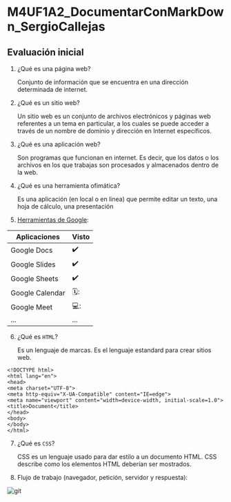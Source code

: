 # M4UF1A2_DocumentarConMarkDown_SergioCallejas


## Evaluación inicial

1. ¿Qué es una página web?

    Conjunto de información que se encuentra en una dirección determinada de internet.

2. ¿Qué es un sitio web?

    Un sitio web es un conjunto de archivos electrónicos y páginas web referentes a un tema en particular, a los cuales se puede acceder a través de un nombre de           dominio y dirección en Internet específicos.

3. ¿Qué es una aplicación web?

    Son programas que funcionan en internet. Es decir, que los datos o los archivos en los que trabajas son procesados y almacenados dentro de la web.

4. ¿Qué es una herramienta ofimática?

    Es una aplicación (en local o en linea) que permite editar un texto, una hoja de cálculo, una
    presentación

5. [Herramientas de Google](https://www.google.com/intl/es-419/chrome/browser-tools/): 

| Aplicaciones |  Visto  | 
| ------------ |  ---------- | 
| Google Docs |  :heavy_check_mark: | 
| Google Slides |  :heavy_check_mark: | 
| Google Sheets | :heavy_check_mark: | 
| Google Calendar | 🗓️: | 
| Google Meet | 💻: | 
| ... | ... | 

6. ¿Qué es ``` HTML ```?

    Es un lenguaje de marcas. Es el lenguaje estandard para crear sitios web.

```
<!DOCTYPE html>
<html lang="en">
<head>
<meta charset="UTF-8">
<meta http-equiv="X-UA-Compatible" content="IE=edge">
<meta name="viewport" content="width=device-width, initial-scale=1.0">
<title>Document</title>
</head>
<body>
</body>
</html>
```

7. ¿Qué es ``` CSS ```?

    CSS es un lenguaje usado para dar estilo a un documento HTML. CSS describe como los
    elementos HTML deberían ser mostrados.

8. Flujo de trabajo (navegador, petición, servidor y respuesta):

![git ](https://user-images.githubusercontent.com/113420594/191228054-dbc7a364-244d-4aed-8266-bca402bcad15.png)

